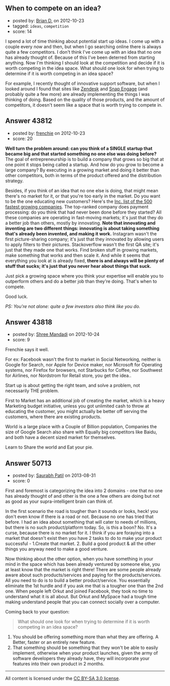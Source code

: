 ## When to compete on an idea?

- posted by: [Brian D.](https://stackexchange.com/users/-1/21290-brian-d) on 2012-10-23
- tagged: `ideas`, `competition`
- score: 14

I spend a lot of time thinking about potential start up ideas. I come up with a couple every now and then, but when I go searching online there is always quite a few competitors. I don't think I've come up with an idea that no one has already thought of. Because of this I've been deterred from starting anything. Now I'm thinking I should look at the competition and decide if it is worth competing in the idea space. What should one look for when trying to determine if it is worth competing in an idea space?

For example, I recently thought of innovative support software, but when I looked around I found that sites like [Zendesk][1] and [Snap Engage][2] (and probably quite a few more) are already implementing the things I was thinking of doing. Based on the quality of those products, and the amount of competitors, it doesn't seem like a space that is worth trying to compete in.

 


  [1]: http://www.zendesk.com/
  [2]: http://www.snapengage.com


## Answer 43812

- posted by: [frenchie](https://stackexchange.com/users/-1/15155-frenchie) on 2012-10-23
- score: 20

<p><strong>Well turn the problem around: can you think of a SINGLE startup that became big and that started something no one else was doing before?</strong> The goal of entrepreneurship is to build a company that grows so big that at one point it stops being called a startup. And how do you grow to become a large company? By executing in a growing market and doing it better than other competitors, both in terms of the product offered and the distribution strategy.</p>

<p>Besides, if you think of an idea that no one else is doing, that might mean there's no market for it, or that you're too early in the market. Do you want to be the one educating new customers? Here's the <a href="http://www.inc.com/inc5000/welcome">Inc. list of the 500 fastest growing companies</a>. The top-ranked company does payment processing: do you think that had never been done before they started? All these companies are operating in fast-moving markets; it's just that they do a better job than others, mostly by innovating. <strong>Note that innovating and inventing are two different things: innovating is about taking something that's already been invented, and making it work.</strong> Instagram wasn't the first picture-sharing company; it's just that they innovated by allowing users to apply filters to their pictures. Stackoverflow wasn't the first QA site; it's just that they made one that works. Find broken stuff in growing markets, make something that works and then scale it. And while it seems that everything you look at is already fixed, <strong>there is and always will be plenty of stuff that sucks; it's just that you never hear about things that suck.</strong></p>

<p>Just pick a growing space where you think your expertise will enable you to outperform others and do a better job than they're doing. That's when to compete.</p>

<p>Good luck.</p>

<p><em>PS: You're not alone: quite a few investors also think like you do.</em></p>



## Answer 43818

- posted by: [Shree Mandadi](https://stackexchange.com/users/-1/1664-shree-mandadi) on 2012-10-24
- score: 9

Frenchie says it well.

For ex:
Facebook wasn't the first to market in Social Networking, neither is Google for Search, nor Apple for Device maker, nor Microsoft for Operating systems, nor Firefox for browsers, not Starbucks for Coffee, nor Southwest for Airlines, nor Nordstrom for Retail store, you get the idea..

Start up is about getting the right team, and solve a problem, not necessarily THE problem.

First to Market has an additional job of creating the market, which is a heavy Marketing budget initiative, unless you got unlimited cash to throw at educating the customer, you might actually be better off serving the customers, where there are existing products.

World is a large place with a Couple of Billion population, Companies the size of Google Search also share with Equally big competitors like Baidu, and both have a decent sized market for themselves.

Learn to Share the world and Eat your pie.




## Answer 50713

- posted by: [Saurabh Patil](https://stackexchange.com/users/-1/17118-saurabh-patil) on 2013-08-31
- score: 0

First and foremost is categorizing the idea into 2 domains - one that no one has already thought of and other is the one a few others are doing but not as good as your supra-intelligent brain can think of.  

In the first scenario the road is tougher than it sounds or looks, heck! you don't even know if there is a road or not. Because no one has tried that before. I had an idea about something that will cater to needs of millions, but there is no such product/platform today. So, is this a boon? No. It's a curse, because there is no market for it. I think if you are foraying into a market that doesn't exist then you have 2 tasks to do to make your product successful - 1.Create that market. 2. Build a good product & all the other things you anyway need to make a good venture. 

Now thinking about the other option, when you have something in your mind in the space which has been already ventured by someone else, you at least know that the market is right there! There are some people already aware about such products/services and paying for the products/services. All you need to do is to build a better product/service. You essentially eliminate the 1st hurdle and if you ask me that is a tougher one than the 2nd one. When people left Orkut and joined Facebook, they took no time to understand what it is all about. But Orkut and MySpace had a tough time making understand people that you can connect socially over a computer. 

Coming back to your question: 

> What should one look for when trying to determine if it is worth
> competing in an idea space?

1. You should be offering something more than what they are offering. A Better, faster or an entirely new feature.  
2. That something should be something that they won't be able to easily implement, otherwise when your product launches, given the army of software developers they already have, they will incorporate your features into their own product in 2 months.




---

All content is licensed under the [CC BY-SA 3.0 license](https://creativecommons.org/licenses/by-sa/3.0/).
